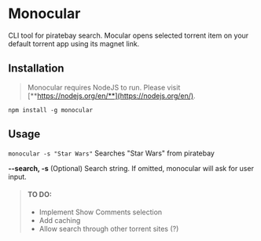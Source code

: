 # Monocular
CLI tool for piratebay search. 
Mocular opens selected torrent item on your default torrent app using its magnet link.

## Installation
> Monocular requires NodeJS to run. Please visit [**https://nodejs.org/en/**](https://nodejs.org/en/).

`npm install -g monocular`

## Usage
`monocular -s "Star Wars"` Searches "Star Wars" from piratebay

**--search, -s** (Optional) Search string. If omitted, monocular will ask for user input.


> #### TO DO:
> * Implement Show Comments selection
> * Add caching
> * Allow search through other torrent sites (?)
